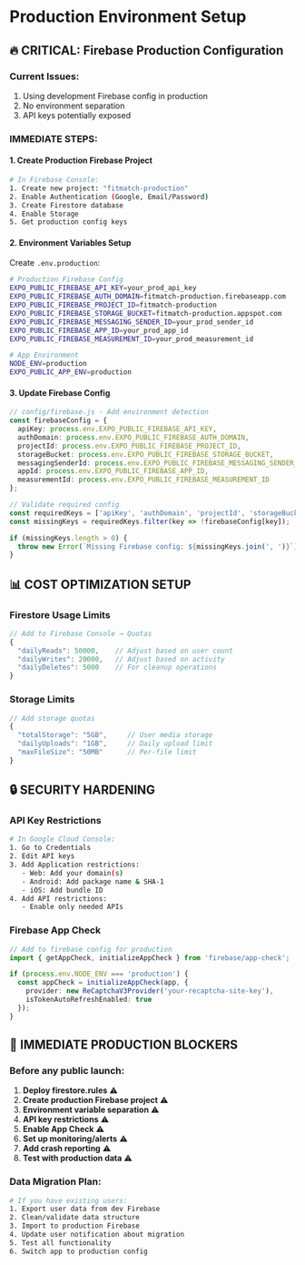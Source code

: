 # Production Environment Setup

## 🔥 **CRITICAL: Firebase Production Configuration**

### **Current Issues:**
1. Using development Firebase config in production
2. No environment separation
3. API keys potentially exposed

### **IMMEDIATE STEPS:**

#### **1. Create Production Firebase Project**
```bash
# In Firebase Console:
1. Create new project: "fitmatch-production"
2. Enable Authentication (Google, Email/Password)
3. Create Firestore database
4. Enable Storage
5. Get production config keys
```

#### **2. Environment Variables Setup**
Create `.env.production`:
```bash
# Production Firebase Config
EXPO_PUBLIC_FIREBASE_API_KEY=your_prod_api_key
EXPO_PUBLIC_FIREBASE_AUTH_DOMAIN=fitmatch-production.firebaseapp.com
EXPO_PUBLIC_FIREBASE_PROJECT_ID=fitmatch-production
EXPO_PUBLIC_FIREBASE_STORAGE_BUCKET=fitmatch-production.appspot.com
EXPO_PUBLIC_FIREBASE_MESSAGING_SENDER_ID=your_prod_sender_id
EXPO_PUBLIC_FIREBASE_APP_ID=your_prod_app_id
EXPO_PUBLIC_FIREBASE_MEASUREMENT_ID=your_prod_measurement_id

# App Environment
NODE_ENV=production
EXPO_PUBLIC_APP_ENV=production
```

#### **3. Update Firebase Config**
```typescript
// config/firebase.js - Add environment detection
const firebaseConfig = {
  apiKey: process.env.EXPO_PUBLIC_FIREBASE_API_KEY,
  authDomain: process.env.EXPO_PUBLIC_FIREBASE_AUTH_DOMAIN,
  projectId: process.env.EXPO_PUBLIC_FIREBASE_PROJECT_ID,
  storageBucket: process.env.EXPO_PUBLIC_FIREBASE_STORAGE_BUCKET,
  messagingSenderId: process.env.EXPO_PUBLIC_FIREBASE_MESSAGING_SENDER_ID,
  appId: process.env.EXPO_PUBLIC_FIREBASE_APP_ID,
  measurementId: process.env.EXPO_PUBLIC_FIREBASE_MEASUREMENT_ID
};

// Validate required config
const requiredKeys = ['apiKey', 'authDomain', 'projectId', 'storageBucket'];
const missingKeys = requiredKeys.filter(key => !firebaseConfig[key]);

if (missingKeys.length > 0) {
  throw new Error(`Missing Firebase config: ${missingKeys.join(', ')}`);
}
```

## 📊 **COST OPTIMIZATION SETUP**

### **Firestore Usage Limits**
```javascript
// Add to Firebase Console → Quotas
{
  "dailyReads": 50000,    // Adjust based on user count
  "dailyWrites": 20000,   // Adjust based on activity
  "dailyDeletes": 5000    // For cleanup operations
}
```

### **Storage Limits**
```javascript
// Add storage quotas
{
  "totalStorage": "5GB",     // User media storage
  "dailyUploads": "1GB",     // Daily upload limit
  "maxFileSize": "50MB"      // Per-file limit
}
```

## 🔒 **SECURITY HARDENING**

### **API Key Restrictions**
```bash
# In Google Cloud Console:
1. Go to Credentials
2. Edit API keys
3. Add Application restrictions:
   - Web: Add your domain(s)
   - Android: Add package name & SHA-1
   - iOS: Add bundle ID
4. Add API restrictions:
   - Enable only needed APIs
```

### **Firebase App Check**
```typescript
// Add to firebase config for production
import { getAppCheck, initializeAppCheck } from 'firebase/app-check';

if (process.env.NODE_ENV === 'production') {
  const appCheck = initializeAppCheck(app, {
    provider: new ReCaptchaV3Provider('your-recaptcha-site-key'),
    isTokenAutoRefreshEnabled: true
  });
}
```

## 🚨 **IMMEDIATE PRODUCTION BLOCKERS**

### **Before any public launch:**

1. **Deploy firestore.rules** ⚠️ 
2. **Create production Firebase project** ⚠️
3. **Environment variable separation** ⚠️  
4. **API key restrictions** ⚠️
5. **Enable App Check** ⚠️
6. **Set up monitoring/alerts** ⚠️
7. **Add crash reporting** ⚠️
8. **Test with production data** ⚠️

### **Data Migration Plan:**

```bash
# If you have existing users:
1. Export user data from dev Firebase
2. Clean/validate data structure  
3. Import to production Firebase
4. Update user notification about migration
5. Test all functionality
6. Switch app to production config
```
